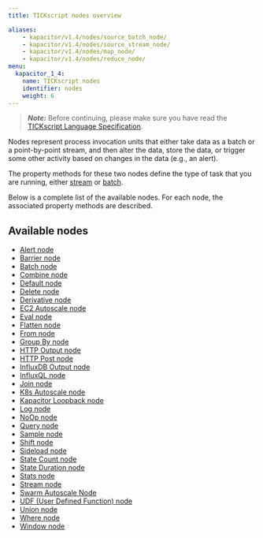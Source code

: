 ```yaml
---
title: TICKscript nodes overview

aliases:
    - kapacitor/v1.4/nodes/source_batch_node/
    - kapacitor/v1.4/nodes/source_stream_node/
    - kapacitor/v1.4/nodes/map_node/
    - kapacitor/v1.4/nodes/reduce_node/
menu:
  kapacitor_1_4:
    name: TICKscript nodes
    identifier: nodes
    weight: 6
---
```


> ***Note:*** Before continuing, please make sure you have read the
> [TICKscript Language Specification](/kapacitor/v1.4/tick/).

Nodes represent process invocation units that either take data as a batch or a point-by-point stream, and then alter the data, store the data, or trigger some other activity based on changes in the data (e.g., an alert).

The property methods for these two nodes define the type of task that you are running, either
[stream](/kapacitor/v1.4/introduction/getting-started/#trigger-alert-from-stream-data)
or
[batch](/kapacitor/v1.4/introduction/getting-started/#trigger-alert-from-batch-data).

Below is a complete list of the available nodes. For each node, the associated property methods are described.

## Available nodes

* [Alert node](/kapacitor/v1.4/nodes/alert_node)
* [Barrier node](/kapacitor/v1.4/nodes/barrier_node)
* [Batch node](/kapacitor/v1.4/nodes/batch_node)
* [Combine node](/kapacitor/v1.4/nodes/combine_node)
* [Default node](/kapacitor/v1.4/nodes/default_node)
* [Delete node](/kapacitor/v1.4/nodes/delete_node)
* [Derivative node](/kapacitor/v1.4/nodes/derivative_node)
* [EC2 Autoscale node](/kapacitor/v1.4/nodes/ec2_autoscale_node)
* [Eval node](/kapacitor/v1.4/nodes/eval_node)
* [Flatten node](/kapacitor/v1.4/nodes/flatten_node)
* [From node](/kapacitor/v1.4/nodes/from_node)
* [Group By node](/kapacitor/v1.4/nodes/group_by_node)
* [HTTP Output node](/kapacitor/v1.4/nodes/http_out_node)
* [HTTP Post node](/kapacitor/v1.4/nodes/http_post_node)
* [InfluxDB Output node](/kapacitor/v1.4/nodes/influx_d_b_out_node)
* [InfluxQL node](/kapacitor/v1.4/nodes/influx_q_l_node)
* [Join node](/kapacitor/v1.4/nodes/join_node)
* [K8s Autoscale node](/kapacitor/v1.4/nodes/k8s_autoscale_node)
* [Kapacitor Loopback node](/kapacitor/v1.4/nodes/kapacitor_loopback_node)
* [Log node](/kapacitor/v1.4/nodes/log_node)
* [NoOp node](/kapacitor/v1.4/nodes/no_op_node)
* [Query node](/kapacitor/v1.4/nodes/query_node)
* [Sample node](/kapacitor/v1.4/nodes/sample_node)
* [Shift node](/kapacitor/v1.4/nodes/shift_node)
* [Sideload node](/kapacitor/v1.4/nodes/sideload_node)
* [State Count node](/kapacitor/v1.4/nodes/state_count_node)
* [State Duration node](/kapacitor/v1.4/nodes/state_duration_node)
* [Stats node](/kapacitor/v1.4/nodes/stats_node)
* [Stream node](/kapacitor/v1.4/nodes/stream_node)
* [Swarm Autoscale Node](/kapacitor/v1.4/nodes/swarm_autoscale_node)
* [UDF (User Defined Function) node](/kapacitor/v1.4/nodes/u_d_f_node)
* [Union node](/kapacitor/v1.4/nodes/union_node)
* [Where node](/kapacitor/v1.4/nodes/where_node)
* [Window node](/kapacitor/v1.4/nodes/window_node)
